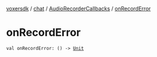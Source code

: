 [voxersdk](../../index.md) / [chat](../index.md) / [AudioRecorderCallbacks](index.md) / [onRecordError](./on-record-error.md)

# onRecordError

`val onRecordError: () -> `[`Unit`](https://kotlinlang.org/api/latest/jvm/stdlib/kotlin/-unit/index.html)